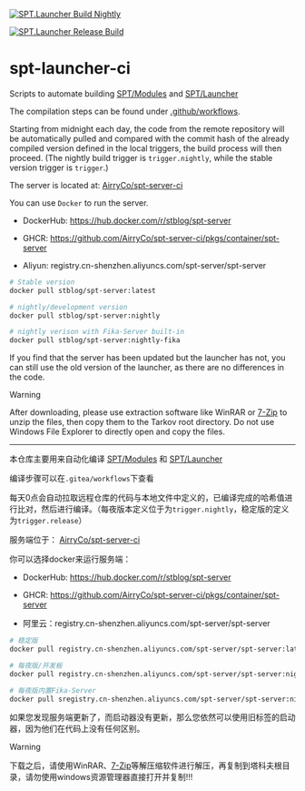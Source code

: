 [![SPT.Launcher Build Nightly](https://github.com/AirryCo/spt-launcher-ci/actions/workflows/cron-nightly-build.yaml/badge.svg)](https://github.com/AirryCo/spt-launcher-ci/actions/workflows/cron-nightly-build.yaml)

[![SPT.Launcher Release Build](https://github.com/AirryCo/spt-launcher-ci/actions/workflows/cron-release-build.yaml/badge.svg)](https://github.com/AirryCo/spt-launcher-ci/actions/workflows/cron-release-build.yaml)

# spt-launcher-ci

Scripts to automate building [SPT/Modules](https://github.com/sp-tarkov/modules) and [SPT/Launcher](https://github.com/sp-tarkov/launcher)

The compilation steps can be found under [.github/workflows](.github/workflows).

Starting from midnight each day, the code from the remote repository will be automatically pulled and compared with the commit hash of the already compiled version defined in the local triggers, the build process will then proceed. (The nightly build trigger is `trigger.nightly`, while the stable version trigger is `trigger`.)

The server is located at: [AirryCo/spt-server-ci](https://github.com/AirryCo/spt-server-ci.git)

You can use `Docker` to run the server.

- DockerHub: https://hub.docker.com/r/stblog/spt-server

- GHCR: https://github.com/AirryCo/spt-server-ci/pkgs/container/spt-server

- Aliyun: registry.cn-shenzhen.aliyuncs.com/spt-server/spt-server

```bash
# Stable version
docker pull stblog/spt-server:latest

# nightly/development version
docker pull stblog/spt-server:nightly

# nightly verison with Fika-Server built-in
docker pull stblog/spt-server:nightly-fika
```

If you find that the server has been updated but the launcher has not, you can still use the old version of the launcher, as there are no differences in the code.

> [!WARNING]
> After downloading, please use extraction software like WinRAR or [7-Zip](https://www.7-zip.org/) to unzip the files, then copy them to the Tarkov root directory. Do not use Windows File Explorer to directly open and copy the files.

---

本仓库主要用来自动化编译 [SPT/Modules](https://github.com/sp-tarkov/modules) 和 [SPT/Launcher](https://github.com/sp-tarkov/launcher)

编译步骤可以在`.gitea/workflows`下查看

每天0点会自动拉取远程仓库的代码与本地文件中定义的，已编译完成的哈希值进行比对，然后进行编译。（每夜版本定义位于为`trigger.nightly`，稳定版的定义为`trigger.release`）

服务端位于： [AirryCo/spt-server-ci](https://github.com/AirryCo/spt-server-ci.git)

你可以选择docker来运行服务端：

- DockerHub: https://hub.docker.com/r/stblog/spt-server

- GHCR: https://github.com/AirryCo/spt-server-ci/pkgs/container/spt-server

- 阿里云：registry.cn-shenzhen.aliyuncs.com/spt-server/spt-server

```bash
# 稳定版
docker pull registry.cn-shenzhen.aliyuncs.com/spt-server/spt-server:latest

# 每夜版/开发板
docker pull registry.cn-shenzhen.aliyuncs.com/spt-server/spt-server:nightly

# 每夜版内置Fika-Server
docker pull sregistry.cn-shenzhen.aliyuncs.com/spt-server/spt-server:nightly-fika
```

如果您发现服务端更新了，而启动器没有更新，那么您依然可以使用旧标签的启动器，因为他们在代码上没有任何区别。

> [!WARNING]
> 下载之后，请使用WinRAR、[7-Zip](https://www.7-zip.org/)等解压缩软件进行解压，再复制到塔科夫根目录，请勿使用windows资源管理器直接打开并复制!!!

